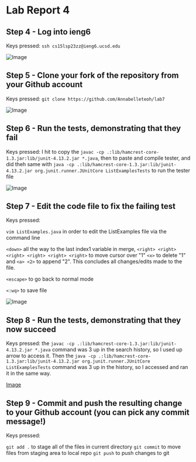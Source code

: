 # Lab Report 4


## Step 4 - Log into ieng6

Keys pressed: `ssh cs15lsp23zz@ieng6.ucsd.edu`

![Image](https://github.com/Annabelleteoh/at.github.io/blob/main/login%20to%20ieng6%20w:o%20password.png)

## Step 5 - Clone your fork of the repository from your Github account
Keys pressed: <Command-C> `git clone https://github.com/Annabelleteoh/lab7`
 
![Image](https://github.com/Annabelleteoh/at.github.io/blob/main/git%20clone.png) 
  
## Step 6 - Run the tests, demonstrating that they fail
Keys pressed: I hit <Command-C> to copy the `javac -cp .:lib/hamcrest-core-1.3.jar:lib/junit-4.13.2.jar *.java`, then <Command-V> <enter> to paste and compile tester, and did theh same with `java -cp .:lib/hamcrest-core-1.3.jar:lib/junit-4.13.2.jar org.junit.runner.JUnitCore ListExamplesTests` to run the tester file
  
![Image](https://github.com/Annabelleteoh/at.github.io/blob/main/test%20failure.png)
  
## Step 7 - Edit the code file to fix the failing test
Keys pressed: 
  
`vim ListExamples.java` <enter> in order to edit the ListExamples file via the command line
  
`<down>` all the way to the last index1 variable in merge, `<right> <right> <right> <right> <right> <right>` to move cursor over "1" `<x>` to delete "1" and `<a> <2>` to append "2". This concludes all changes/edits made to the file.
  
`<escape>` to go back to normal mode
  
`<:wq>` to save file
 
 ![Image](https://github.com/Annabelleteoh/at.github.io/blob/main/file%20changes.png)
  
## Step 8 - Run the tests, demonstrating that they now succeed
  
Keys pressed: <up><up><up><enter> the `javac -cp .:lib/hamcrest-core-1.3.jar:lib/junit-4.13.2.jar *.java` command was 3 up in the search history, so I used up arrow to access it. Then the `java -cp .:lib/hamcrest-core-1.3.jar:lib/junit-4.13.2.jar org.junit.runner.JUnitCore ListExamplesTests` command was 3 up in the history, so I accessed and ran it in the same way.
  
[Image](https://github.com/Annabelleteoh/at.github.io/blob/main/test%20sucess.png)

## Step 9 - Commit and push the resulting change to your Github account (you can pick any commit message!)
 
 Keys pressed: 
 
 `git add .` to stage all of the files in current directory
 `git commit` to move files from staging area to local repo
 `git push` to push changes to git
